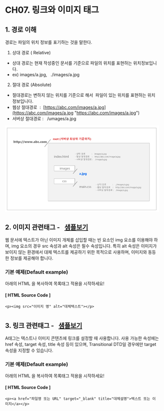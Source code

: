 # CH07. 링크와 이미지 태그

  

## 1\. 경로 이해

경로는 파일의 위치 정보를 표기하는 것을 말한다.

  

1) 상대 경로 ( Relative)

- 상대 경로는 현재 작성중인 문서를 기준으로 파일의 위치를 표현하는 위치정보입니다.
- ex) images/a.jpg,   ./images/a.jpg

  

2) 절대 경로 (Absolute)

- 절대경로는 변하지 않는 위치를 기준으로 해서  파일이 있는 위치를 표현하는 위치정보입니다.
- 웹상 절대경로  :  [https://abc.com/images/a.jpg](https://abc.com/images/a.jpg "https://abc.com/images/a.jpg")
- 서버상 절대경로 :   /umages/a.jpg

  

  

![](Files/image%2044.png)

  

  

## 2\. 이미지 관련태그 \-   [샘플보기](http://wdschools.co.kr/gate/classroom/chapter1-html5/page/sample/test3.html)

  

웹 문서에 텍스트가 아닌 이미지 개체를 삽입할 때는 빈 요소인 img 요소를 이용해야 하며, img 요소의 경우 src 속성과 alt 속성은 필수 속성입니다. 특히 alt 속성은 이미지가 보이지 않는 환경에서 대체 텍스트를 제공하기 위한 목적으로 사용하며, 이미지와 동등한 정보를 제공해야 합니다.

  

### 기본 예제(Default example)

아래의 HTML 을 복사하여 목록태그 적용을 시작하세요!

  

#### \[ HTML Source Code \]

```
<p><img src="이미지 명" alt="대체텍스트"></p> 
```

#   

  

## 3\. 링크 관련태그 \-   [샘플보기](http://wdschools.co.kr/gate/classroom/chapter1-html5/page/sample/test4.html)

  

A태그는 텍스트나 이미지 콘텐츠에 링크를 설정할 때 사용합니다. 사용 가능한 속성에는 href 속성, target 속성, title 속성 등이 있으며, Transitional DTD일 경우에만 target 속성을 지정할 수 있습니다.

  

### 기본 예제(Default example)

아래의 HTML 을 복사하여 목록태그 적용을 시작하세요!

  

#### \[ HTML Source Code \]

```
<p><a href="파일명 또는 URL" target="_blank" title="대체설명">텍스트 또는 이미지</a></p>
```